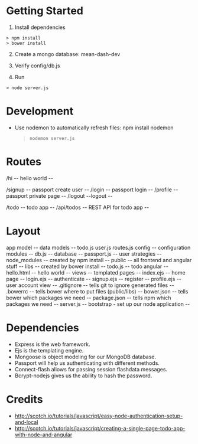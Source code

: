 
# Getting Started

  1. Install dependencies
  
    > npm install
    > bower install

  2. Create a mongo database: mean-dash-dev
    
  3. Verify config/db.js
    
  4. Run 
  
    > node server.js


# Development

* Use nodemon to automatically refresh files: npm install nodemon

  > ```nodemon server.js```

# Routes

  /hi -- hello world --
  
  /signup -- passport create user --
  /login  -- passport login --
  /profile -- passport private page --
  /logout --logout --
  
  /todo -- todo app --
  /api/todos -- REST API for todo app --

# Layout

  app
    model -- data models --
      todo.js
      user.js 
    routes.js
  config -- configuration modules --
    db.js  -- database --
    passport.js -- user strategies --
  node_modules -- created by npm install --
  public -- all frontend and angular stuff --
    libs -- created by bower install --
    todo.js -- todo angular --
    hello.html -- hello world --
  views -- templated pages --
    index.ejs  -- home page --
    login.ejs  -- authenticate --
    signup.ejs -- register --
    profile.ejs -- user account view --
  .gitignore -- tells git to ignore generated files --
  .bowerrc -- tells bower where to put files (public/libs) --
  bower.json -- tells bower which packages we need --
  package.json -- tells npm which packages we need --
  server.js -- bootstrap - set up our node application --


# Dependencies
* Express is the web framework.
* Ejs is the templating engine.
* Mongoose is object modeling for our MongoDB database.
* Passport will help us authenticating with different methods.
* Connect-flash allows for passing session flashdata messages.
* Bcrypt-nodejs gives us the ability to hash the password.

# Credits
* http://scotch.io/tutorials/javascript/easy-node-authentication-setup-and-local
* http://scotch.io/tutorials/javascript/creating-a-single-page-todo-app-with-node-and-angular

